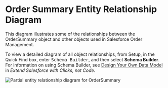# Order Summary Entity Relationship Diagram

This diagram illustrates some of the relationships between the OrderSummary object and
  other objects used in Salesforce Order Management.

To view a detailed diagram of all object relationships, from Setup, in the Quick Find box,     enter <kbd class="ph userinput">Schema Builder</kbd>, and then select **Schema     Builder**. For information on using Schema Builder, see [Design Your Own Data Model](https://help.salesforce.com/articleView?id=schema_builder.htm&amp;type=5&amp;language=en_US) in <cite class="cite">Extend Salesforce with Clicks, not
     Code</cite>.

![Partial entity relationship diagram for OrderSummary](/docs/resources/img/en-us/230.0?doc_id=dev_guides%2Forder_management%2Fimages%2Forder_summary_erd.png&folder=order_management_developer_guide)